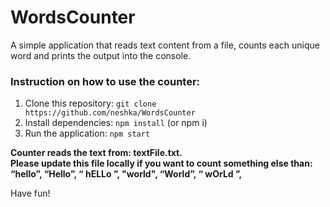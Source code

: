 # WordsCounter

A simple application that reads text content from a file,
counts each unique word and prints the output into the console.

### Instruction on how to use the counter:

1. Clone this repository:
   `git clone https://github.com/neshka/WordsCounter`
2. Install dependencies:
   `npm install` (or npm i)
3. Run the application:
   `npm start`

**Counter reads the text from: textFile.txt.  
Please update this file locally if you want to count something else than:  
“hello”, “Hello”, “ hELLo ”, "world", “World”, “ wOrLd ”,**

Have fun!
